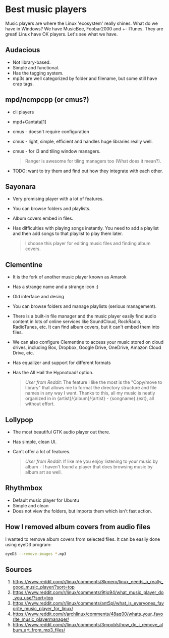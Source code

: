 # Best music players

Music players are where the Linux 'ecosystem' really shines. What do we have in Windows? We have MusicBee, Foobar2000 and +- ITunes. They are great! Linux have OK players. Let's see what we have.

## Audacious

- Not library-based.
- Simple and functional.
- Has the tagging system.
- mp3s are well categorized by folder and filename, but some still have crap tags.

## mpd/ncmpcpp (or cmus?)

- cli players

- mpd+Cantata[1]

- cmus - doesn't require configuration

- cmus - light, simple, efficient and handles huge libraries really well.

- cmus - for i3 and tiling window managers. 

  > Ranger is awesome for tiling managers too (What does it mean?).

- TODO: want to try them and find out how they integrate with each other.

## Sayonara

- Very promising player with a lot of features.

- You can browse folders and playlists.

- Album covers embed in files.

- Has difficulties with playing songs instantly. You need to add a playlist and then add songs to that playlist to play them later.

  > I choose this player for editing music files and finding album covers. 

## Clementine

- It is the fork of another music player known as Amarok

- Has a strange name and a strange icon :)

- Old interface and desing

- You can browse folders and manage playlists (serious management).

- There is a built-in file manager and the music player easily find audio content in lots of online services like SoundCloud, RockRadio, RadioTunes, etc. It can find album covers, but it can't embed them into files.

- We can also configure Clementine to access your music stored on cloud drives, including Box, Dropbox, Google Drive, OneDrive, Amazon Cloud Drive, etc.

- Has equalizer and support for different formats

- Has the All Hail the Hypnotoad! option.

  > *User from Reddit*: The feature I like the most is the "Copy/move to library" that allows me to format the directory structure and file names in any way I want. Thanks to this, all my music is neatly organized in in {artist}/{album}/{artist} - {songname}.{ext}, all without effort.

## Lollypop

- The most beautiful GTK audio player out there.

- Has simple, clean UI.

- Can't offer a lot of features.

  > *User from Reddit*: If like me you enjoy listening to your music by album - I haven't found a player that does browsing music by album art as well.

## Rhythmbox

- Default music player for Ubuntu
- Simple and clean
- Does not view the folders, but imports them which isn't fast action.

## How I removed album covers from audio files

I wanted to remove album covers from selected files. It can be easily done using eyeD3 program:

```Bash
eyeD3 --remove-images *.mp3
```

## Sources

1. https://www.reddit.com/r/linux/comments/8kmero/linux_needs_a_really_good_music_player/?sort=top
2. https://www.reddit.com/r/linux/comments/9tjo94/what_music_player_do_you_use/?sort=top
3. https://www.reddit.com/r/linux/comments/ant5pl/what_is_everyones_favorite_music_player_for_linux/
4. https://www.reddit.com/r/archlinux/comments/48aq00/whats_your_favorite_music_playermanager/
5. https://www.reddit.com/r/linux/comments/3mpob5/how_do_i_remove_album_art_from_mp3_files/



